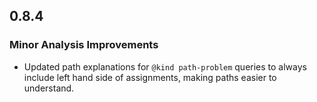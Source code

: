 ## 0.8.4

### Minor Analysis Improvements

* Updated path explanations for `@kind path-problem` queries to always include left hand side of assignments, making paths easier to understand.
